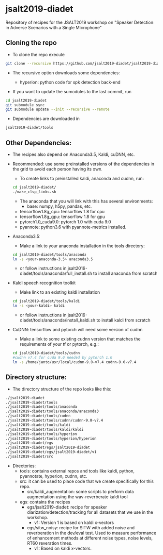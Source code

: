 # jsalt2019-diadet

Repository of recipes for the JSALT2019 workshop on "Speaker Detection in Adverse Scenarios with a Single Microphone"

## Cloning the repo

- To clone the repo execute
```bash
git clone --recursive https://github.com/jsalt2019-diadet/jsalt2019-diadet.git
```

- The recursive option downloads some dependencies:
    - hyperion: python code for spk detection back-end

- If you want to update the sumodules to the last commit, run
```bash
cd jsalt2019-diadet
git submodule sync
git submodule update --init --recursive --remote
```

- Dependencies are downloaded in
```bash
jsalt2019-diadet/tools
```

## Other Dependencies:
  - The recipes also depend on Anaconda3.5, Kaldi, cuDNN, etc.

  - Recommended: use some preinstalled versions of the dependencies in the grid to avoid each person having its own.
     - To create links to preinstalled kaldi, anaconda and cudnn, run:
     ```bash
     cd jsalt2019-diadet/
     ./make_clsp_links.sh
     ```
     - The anaconda that you will link with this has several environments:
        - base: numpy, h5py, pandas, etc.
	- tensorflow1.8g_cpu: tensorflow 1.8 for cpu
	- tensorflow1.8g_gpu: tensorflow 1.8 for gpu
	- pytorch1.0_cuda9.0: pytorch 1.0 with cuda 9.0
	- pyannote: python3.6 with pyannote-metrics installed.


  - Anaconda3.5:
     - Make a link to your anaconda installation in the tools directory:
     ```bash
     cd jsalt2019-diadet/tools/anaconda
     ln -s <your-anaconda-3.5> anaconda3.5
     ```
     - or follow instructions in jsalt2019-diadet/tools/anaconda/full_install.sh to install anaconda from scratch
  - Kaldi speech recognition toolkit
     - Make link to an existing kaldi installation
     ```bash
     cd jsalt2019-diadet/tools/kaldi
     ln -s <your-kaldi> kaldi
     ```
     - or follow instructions in jsalt2019-diadet/tools/anaconda/install_kaldi.sh to install kaldi from scratch

  - CuDNN: tensorflow and pytorch will need some version of cudnn
     - Make a link to some existing cudnn version that matches the requirements of your tf or pytorch, e.g.:
     ```bash
     cd jsalt2019-diadet/tools/cudnn
     #cudnn v7.4 for cuda 9.0 needed by pytorch 1.0 
     ln -s /home/janto/usr/local/cudnn-9.0-v7.4 cudnn-9.0-v7.4
     ```
     
## Directory structure:
 - The directory structure of the repo looks like this:
```bash
./jsalt2019-diadet
./jsalt2019-diadet/tools
./jsalt2019-diadet/tools/anaconda
./jsalt2019-diadet/tools/anaconda/anaconda3
./jsalt2019-diadet/tools/cudnn
./jsalt2019-diadet/tools/cudnn/cudnn-9.0-v7.4
./jsalt2019-diadet/tools/kaldi
./jsalt2019-diadet/tools/kaldi/kaldi
./jsalt2019-diadet/tools/hyperion
./jsalt2019-diadet/tools/hyperion/hyperion
./jsalt2019-diadet/egs
./jsalt2019-diadet/egs/jsalt2019-diadet
./jsalt2019-diadet/egs/jsalt2019-diadet/v1
./jsalt2019-diadet/src
```
 - Directories:
    - tools: contains external repos and tools like kaldi, python, pyannotate, hyperion, cudnn, etc.
    - src: it can be used to place code that we create specifically for this repo.
       - src/kaldi_augmentation: some scripts to perform data augmentation using the wav-reverberate kaldi tool
    - egs: contains the recipes
       - egs/jsalt2019-diadet: recipe for speaker diarization/detection/tracking for all datasets that we use in the workshop.
          - v1: Version 1 is based on kaldi x-vectors
       - egs/sitw_noisy: recipe for SITW with added noise and reverberation in the dev/eval test. Used to measure performance of enhancement methods at different noise types, noise levels, RT60 reveration times.
          - v1: Based on kaldi x-vectors.



